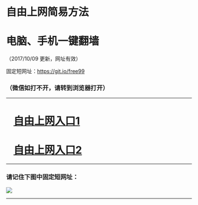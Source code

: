 ﻿# 自由上网简易方法

# 电脑、手机一键翻墙

（2017/10/09 更新，网址有效）

固定短网址：https://git.io/free99

### （微信如打不开，请转到浏览器打开）


***





# &nbsp;&nbsp; <a href="http://ft2660223625.fwq-tz-1001.info/fwqtz01.html?t=100900120286 " target="_blank">自由上网入口1</a>
# &nbsp;&nbsp; <a href="http://ft1139117997.fwq-tz-1002.info/fwqtz02.html?t=10090017212 " target="_blank">自由上网入口2</a>
***

### 请记住下图中固定短网址：

<img src="https://s3-us-west-2.amazonaws.com/fwq-1001/yjfq-20170905okok.png" /> 


***

